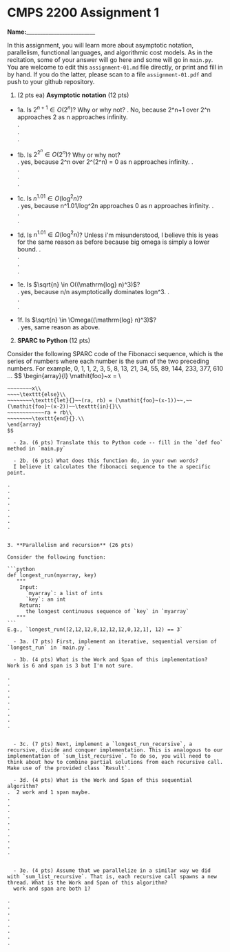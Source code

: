 

# CMPS 2200 Assignment 1

**Name:**_________________________


In this assignment, you will learn more about asymptotic notation, parallelism, functional languages, and algorithmic cost models. As in the recitation, some of your answer will go here and some will go in `main.py`. You are welcome to edit this `assignment-01.md` file directly, or print and fill in by hand. If you do the latter, please scan to a file `assignment-01.pdf` and push to your github repository. 
  
  

1. (2 pts ea) **Asymptotic notation** (12 pts)

  - 1a. Is $2^{n+1} \in O(2^n)$? Why or why not? 
.  No, because 2^n+1 over 2^n approaches 2 as n approaches infinity.  
.  
.  
. 
  - 1b. Is $2^{2^n} \in O(2^n)$? Why or why not?     
.  yes, because 2^n over 2^(2^n) = 0 as n approaches infinity.
.  
.  
.  
.  
  - 1c. Is $n^{1.01} \in O(\mathrm{log}^2 n)$?    
.  yes, because n^1.01/log^2n approaches 0 as n approaches infinity.
.  
.  
.  

  - 1d. Is $n^{1.01} \in \Omega(\mathrm{log}^2 n)$?  Unless i'm misunderstood, I believe this is yeas for the same reason as before because big omega is simply a lower bound.
.  
.  
.  
.  
  - 1e. Is $\sqrt{n} \in O((\mathrm{log} n)^3)$?  
.  yes, because n/n asymptotically dominates logn^3.
.  
.  
.  
  - 1f. Is $\sqrt{n} \in \Omega((\mathrm{log} n)^3)$?  
.  yes, same reason as above.


2. **SPARC to Python** (12 pts)

Consider the following SPARC code of the Fibonacci sequence, which is the series of numbers where each number is the sum of the two preceding numbers. For example, 0, 1, 1, 2, 3, 5, 8, 13, 21, 34, 55, 89, 144, 233, 377, 610 ... 
$$
\begin{array}{l}
\mathit{foo}~x =   \\
~~~~\texttt{if}{}~~x \le 1~~\texttt{then}{}\\
~~~~~~~~x\\   
~~~~\texttt{else}\\
~~~~~~~~\texttt{let}{}~~(ra, rb) = (\mathit{foo}~(x-1))~~,~~(\mathit{foo}~(x-2))~~\texttt{in}{}\\  
~~~~~~~~~~~~ra + rb\\  
~~~~~~~~\texttt{end}{}.\\
\end{array}
$$ 

  - 2a. (6 pts) Translate this to Python code -- fill in the `def foo` method in `main.py`  

  - 2b. (6 pts) What does this function do, in your own words?  
  I believe it calculates the fibonacci sequence to the a specific point.

.  
.  
.  
.  
.  
.  
.  
.  
  

3. **Parallelism and recursion** (26 pts)

Consider the following function:  

```python
def longest_run(myarray, key)
   """
    Input:
      `myarray`: a list of ints
      `key`: an int
    Return:
      the longest continuous sequence of `key` in `myarray`
   """
```
E.g., `longest_run([2,12,12,8,12,12,12,0,12,1], 12) == 3`  
 
  - 3a. (7 pts) First, implement an iterative, sequential version of `longest_run` in `main.py`.  

  - 3b. (4 pts) What is the Work and Span of this implementation?  Work is 6 and span is 3 but I'm not sure.

.  
.  
.  
.  
.  
.  
.  
.  
.  


  - 3c. (7 pts) Next, implement a `longest_run_recursive`, a recursive, divide and conquer implementation. This is analogous to our implementation of `sum_list_recursive`. To do so, you will need to think about how to combine partial solutions from each recursive call. Make use of the provided class `Result`.   

  - 3d. (4 pts) What is the Work and Span of this sequential algorithm?  
.  2 work and 1 span maybe.
.  
.  
.  
.  
.  
.  
.  
.  
.  
.  


  - 3e. (4 pts) Assume that we parallelize in a similar way we did with `sum_list_recursive`. That is, each recursive call spawns a new thread. What is the Work and Span of this algorithm?  
  work and span are both 1?

.  
.  
.  
.  
.  
.  
.  
.  

